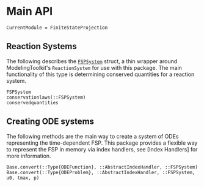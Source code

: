 # Main API
```@meta
CurrentModule = FiniteStateProjection
```

## Reaction Systems

The following describes the [`FSPSystem`](@ref) struct, a thin wrapper around ModelingToolkit's `ReactionSystem` for use with this package. The main functionality of this type is determining conserved quantities for a reaction system.

```@docs
FSPSystem
conservationlaws(::FSPSystem)
conservedquantities
```

## Creating ODE systems

The following methods are the main way to create a system of ODEs representing the time-dependent FSP. This package provides a flexible way to represent the FSP in memory via index handlers, see [Index Handlers] for more information. 
 
```@docs
Base.convert(::Type{ODEFunction}, ::AbstractIndexHandler, ::FSPSystem)
Base.convert(::Type{ODEProblem}, ::AbstractIndexHandler, ::FSPSystem, u0, tmax, p)
```
